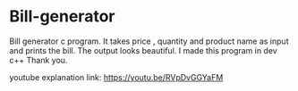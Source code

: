 # Bill-generator
Bill generator c program. It takes price , quantity and product name as input and prints the bill. The output looks beautiful. I made this program in dev c++ Thank you.

youtube explanation link: https://youtu.be/RVpDvGGYaFM
